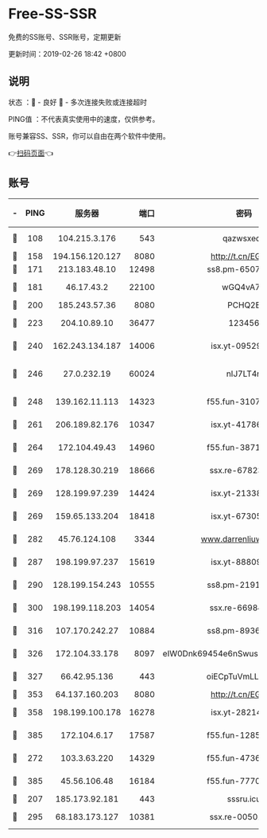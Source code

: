 # Free-SS-SSR

免费的SS账号、SSR账号，定期更新

更新时间：2019-02-26 18:42 +0800

## 说明

状态     ：🙂 - 良好 🙁 - 多次连接失败或连接超时

PING值   ：不代表真实使用中的速度，仅供参考。

账号兼容SS、SSR，你可以自由在两个软件中使用。

👉[扫码页面](https://liesauer.github.io/free-ss-ssr.github.io/)👈

## 账号

|-|PING|服务器|端口|密码|加密方式|区域|
|:----:|:----:|:-----:|-----:|:----:|:----:|:----:|
|🙂|108|104.215.3.176|543|qazwsxedc|aes-256-gcm|JP|
|🙂|158|194.156.120.127|8080|http://t.cn/EGJIyrl|rc4-md5|RU|
|🙂|171|213.183.48.10|12498|ss8.pm-65077768|rc4-md5|RU|
|🙂|181|46.17.43.2|22100|wGQ4vA7D|aes-256-gcm|RU|
|🙂|200|185.243.57.36|8080|PCHQ2E|rc4-md5|US|
|🙂|223|204.10.89.10|36477|123456|aes-256-cfb|US|
|🙂|240|162.243.134.187|14006|isx.yt-09529412|aes-256-cfb|US|
|🙂|246|27.0.232.19|60024|nIJ7LT4n|xchacha20-ietf-poly1305|HK|
|🙂|248|139.162.11.113|14323|f55.fun-31072874|aes-256-cfb|SG|
|🙂|261|206.189.82.176|10347|isx.yt-41786271|aes-256-cfb|SG|
|🙂|264|172.104.49.43|14960|f55.fun-38711662|aes-256-cfb|SG|
|🙂|269|178.128.30.219|18666|ssx.re-67823309|aes-256-cfb|SG|
|🙂|269|128.199.97.239|14424|isx.yt-21338454|aes-256-cfb|SG|
|🙂|269|159.65.133.204|18418|isx.yt-67305082|aes-256-cfb|SG|
|🙂|282|45.76.124.108|3344|www.darrenliuwei.com|aes-256-cfb|AU|
|🙂|287|198.199.97.237|15619|isx.yt-88809686|aes-256-cfb|US|
|🙂|290|128.199.154.243|10555|ss8.pm-21916657|aes-256-cfb|SG|
|🙂|300|198.199.118.203|14054|ssx.re-66984414|aes-256-cfb|US|
|🙂|316|107.170.242.27|10884|ss8.pm-89367697|aes-256-cfb|US|
|🙂|326|172.104.33.178|8097|eIW0Dnk69454e6nSwuspv9DmS201tQ0D|aes-256-cfb|SG|
|🙂|327|66.42.95.136|443|oiECpTuVmLLxk4Ts|aes-256-cfb|US|
|🙂|353|64.137.160.203|8080|http://t.cn/EGJIyrl|rc4-md5|CA|
|🙂|358|198.199.100.178|16278|isx.yt-28214890|aes-256-cfb|US|
|🙂|385|172.104.6.17|17587|f55.fun-12854977|aes-256-cfb|US|
|🙂|272|103.3.63.220|14329|f55.fun-47367810|aes-256-cfb|SG|
|🙂|385|45.56.106.48|16184|f55.fun-77705055|aes-256-cfb|US|
|🙁|207|185.173.92.181|443|sssru.icu|rc4-md5|RU|
|🙁|295|68.183.173.127|10381|ssx.re-00501672|aes-256-cfb|US|
